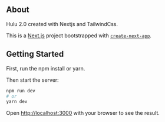 ## About

Hulu 2.0 created with Nextjs and TailwindCss.

This is a [Next.js](https://nextjs.org/) project bootstrapped with [`create-next-app`](https://github.com/vercel/next.js/tree/canary/packages/create-next-app).

## Getting Started

First, run the npm install or yarn.

Then start the server:

```bash
npm run dev
# or
yarn dev
```

Open [http://localhost:3000](http://localhost:3000) with your browser to see the result.
